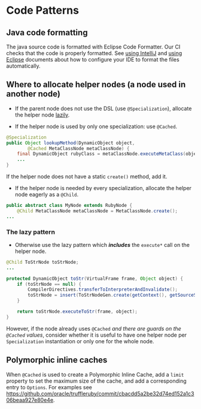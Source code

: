 # Code Patterns

## Java code formatting

The java source code is formatted with Eclipse Code Formatter. Our CI checks
that the code is properly formatted. See [using IntelliJ](using-intellij.md) and
[using Eclipse](using-eclipse.md) documents about how to configure your IDE to
format the files automatically.

## Where to allocate helper nodes (a node used in another node)

* If the parent node does not use the DSL (use `@Specialization`), allocate the
  helper node [lazily](#the-lazy-pattern).

* If the helper node is used by only one specialization: use `@Cached`.

```java
@Specialization
public Object lookupMethod(DynamicObject object,
        @Cached MetaClassNode metaClassNode) {
    final DynamicObject rubyClass = metaClassNode.executeMetaClass(object);
    ...
}
```
If the helper node does not have a static `create()` method, add it.

* If the helper node is needed by every specialization, allocate the helper node
  eagerly as a `@Child`.

```java
public abstract class MyNode extends RubyNode {
    @Child MetaClassNode metaClassNode = MetaClassNode.create();
...
```

### The lazy pattern

* Otherwise use the lazy pattern which __*includes*__ the `execute*` call on the
  helper node.

```java
@Child ToStrNode toStrNode;
...

protected DynamicObject toStr(VirtualFrame frame, Object object) {
    if (toStrNode == null) {
        CompilerDirectives.transferToInterpreterAndInvalidate();
        toStrNode = insert(ToStrNodeGen.create(getContext(), getSourceSection(), null));
    }

    return toStrNode.executeToStr(frame, object);
}
```

However, if the node already uses `@Cached` *and there are guards on the
`@Cached` values*, consider whether it is useful to have one helper node per
`Specialization` instantiation or only one for the whole node.

## Polymorphic inline caches

When `@Cached` is used to create a Polymorphic Inline Cache, add a `limit`
property to set the maximum size of the cache, and add a corresponding entry to
`Options`. For examples see
https://github.com/oracle/truffleruby/commit/cbacdd5a2be32d74ed152a1c306beaa927e80e4e.
